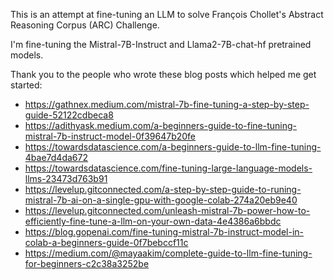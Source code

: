 This is an attempt at fine-tuning an LLM to solve François Chollet's Abstract Reasoning Corpus (ARC) Challenge.

I'm fine-tuning the Mistral-7B-Instruct and Llama2-7B-chat-hf pretrained models.

Thank you to the people who wrote these blog posts which helped me get started:
- https://gathnex.medium.com/mistral-7b-fine-tuning-a-step-by-step-guide-52122cdbeca8
- https://adithyask.medium.com/a-beginners-guide-to-fine-tuning-mistral-7b-instruct-model-0f39647b20fe
- https://towardsdatascience.com/a-beginners-guide-to-llm-fine-tuning-4bae7d4da672
- https://towardsdatascience.com/fine-tuning-large-language-models-llms-23473d763b91
- https://levelup.gitconnected.com/a-step-by-step-guide-to-runing-mistral-7b-ai-on-a-single-gpu-with-google-colab-274a20eb9e40
- https://levelup.gitconnected.com/unleash-mistral-7b-power-how-to-efficiently-fine-tune-a-llm-on-your-own-data-4e4386a6bbdc
- https://blog.gopenai.com/fine-tuning-mistral-7b-instruct-model-in-colab-a-beginners-guide-0f7bebccf11c
- https://medium.com/@mayaakim/complete-guide-to-llm-fine-tuning-for-beginners-c2c38a3252be